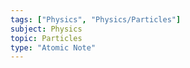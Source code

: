 ```yaml
---
tags: ["Physics", "Physics/Particles"]
subject: Physics
topic: Particles
type: "Atomic Note"
---
```


